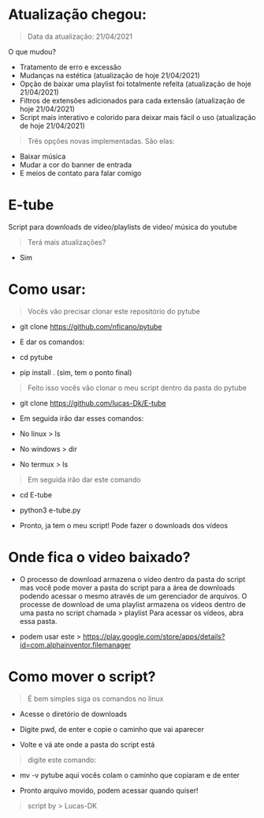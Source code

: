 # Atualização chegou:
> Data da atualização: 21/04/2021

O que mudou?

- Tratamento de erro e excessão
- Mudanças na estética (atualização de hoje 21/04/2021)
- Opção de baixar uma playlist foi totalmente refeita (atualização de hoje 21/04/2021)
- Filtros de extensões adicionados para cada extensão (atualização de hoje 21/04/2021)
- Script mais interativo e colorido para deixar mais fácil o uso (atualização de hoje 21/04/2021)
 
> Três opções novas implementadas. São elas:

- Baixar música
- Mudar a cor do banner de entrada
- E meios de contato para falar comigo

# E-tube
Script para downloads de video/playlists de video/ música do youtube

> Terá mais atualizações?

- Sim

# Como usar:

> Vocês vão precisar clonar este repositório do pytube 

- git clone https://github.com/nficano/pytube

- E dar os comandos:

- cd pytube

- pip install .   (sim, tem o ponto final)

> Feito isso vocês vão clonar o meu script dentro da pasta do pytube

- git clone https://github.com/lucas-Dk/E-tube

- Em seguida irão dar esses comandos:

- No linux > ls

- No windows > dir

- No termux > ls

> Em seguida irão dar este comando

- cd E-tube

- python3 e-tube.py

- Pronto, ja tem o meu script! Pode fazer o downloads dos vídeos

# Onde fica o video baixado?

- O processo de download armazena o vídeo dentro da pasta do script
mas você pode mover a pasta do script para a área de downloads
podendo acessar o mesmo através de um gerenciador de arquivos.
O processe de download de uma playlist armazena os vídeos dentro
de uma pasta no script chamada > playlist
Para acessar os vídeos, abra essa pasta.

- podem usar este > https://play.google.com/store/apps/details?id=com.alphainventor.filemanager

# Como mover o script?

> É bem simples siga os comandos no linux

- Acesse o diretório de downloads

- Digite pwd, de enter e copie o caminho que vai aparecer

- Volte e vá ate onde a pasta do script está

> digite este comando:

- mv -v pytube aqui vocês colam o caminho que copiaram e de enter

- Pronto arquivo movido, podem acessar quando quiser!

> script by > Lucas-DK
